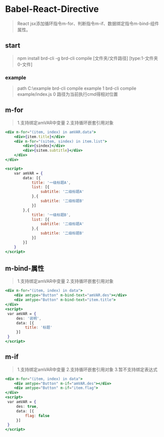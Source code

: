 # Babel-React-Directive
> React jsx添加循环指令m-for、判断指令m-if、数据绑定指令m-bind-组件属性。
## start

> npm install brd-cli -g
> brd-cli compile [文件夹/文件路径] [type:1-文件夹 0-文件]

### example 

> path C:\example
> brd-cli compile example 1
> brd-cli compile example/index.js 0
> 路径为当前执行cmd得相对位置

## m-for

> 1.支持绑定amVAR中变量
> 2.支持循环嵌套引用对象

```jsx
<div m-for="(item, index) in amVAR.data">
    <div>{item.title}</div>
    <div m-for="(sitem, sindex) in item.list">
        <div>{sindex}</div>
        <div>{sitem.subtitle}</div>
    </div>
</div>

<script>
    var amVAR = {
        data: [{
            title: '一级标题A',
            list: [{
                subtitle: '二级标题A'
            },{
                subtitle: '二级标题B'
            }]
        },{
            title: '一级标题B',
            list: [{
                subtitle: '二级标题A'
            },{
                subtitle: '二级标题B'
            }]
        }]
    }
</script>
```

## m-bind-属性

> 1.支持绑定amVAR中变量
> 2.支持循环嵌套引用对象

```jsx
<div m-for="(item, index) in data">
    <div amtype="Button" m-bind-text="amVAR.des"></div>
    <div amtype="Button" m-bind-text="item.title">
</div>
<script>
 var amVAR = {
     des: '说明',
     data: [{
         title: '标题'
     }]
 }
</script>
```
## m-if

> 1.支持绑定amVAR中变量
> 2.支持循环嵌套引用对象
> 3.暂不支持绑定表达式

```jsx
<div m-for="(item, index) in data">
    <div amtype="Button" m-if="amVAR.des"></div>
    <div amtype="Button" m-if="item.flag">
</div>
<script>
 var amVAR = {
     des: true,
     data: [{
         flag: false
     }]
 }
</script>
```

